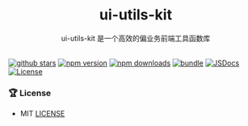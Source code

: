 <div align="center">
  <h1>ui-utils-kit</h1>
  <span>ui-utils-kit 是一个高效的偏业务前端工具函数库</span>
</div>

<br>

[![github stars][github-stars-src]][github-stars-href]
[![npm version][npm-version-src]][npm-version-href]
[![npm downloads][npm-downloads-src]][npm-downloads-href]
[![bundle][bundle-src]][bundle-href]
[![JSDocs][jsdocs-src]][jsdocs-href]
[![License][license-src]][license-href]


### 🏆 License

- MIT [LICENSE](./LICENSE)

<!-- Badges -->

[github-stars-src]: https://img.shields.io/github/stars/OFreshman/ui-utils-kit?style=flat&colorA=080f12&colorB=1fa669&logo=GitHub

[github-stars-href]: https://github.com/OFreshman/ui-utils-kit

[npm-version-src]: https://img.shields.io/npm/v/ui-utils-kit?style=flat&colorA=080f12&colorB=1fa669

[npm-version-href]: https://npmjs.com/package/ui-utils-kit

[npm-downloads-src]: https://img.shields.io/npm/dm/ui-utils-kit?style=flat&colorA=080f12&colorB=1fa669

[npm-downloads-href]: https://npmjs.com/package/ui-utils-kit

[bundle-src]: https://img.shields.io/bundlephobia/minzip/ui-utils-kit?style=flat&colorA=080f12&colorB=1fa669&label=minzip

[bundle-href]: https://bundlephobia.com/result?p=ui-utils-kit

[jsdocs-src]: https://img.shields.io/badge/jsdocs-reference-080f12?style=flat&colorA=080f12&colorB=1fa669

[jsdocs-href]: https://www.jsdocs.io/package/ui-utils-kit

[license-src]: https://img.shields.io/github/license/OFreshman/ui-utils-kit.svg?style=flat&colorA=080f12&colorB=1fa669

[license-href]: https://github.com/OFreshman/ui-utils-kit/blob/main/LICENSE